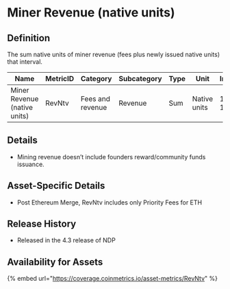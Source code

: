 # Miner Revenue (native units)

## Definition

The sum native units of miner revenue (fees plus newly issued native units) that interval.

| Name                         | MetricID | Category         | Subcategory | Type | Unit         | Interval       |
| ---------------------------- | -------- | ---------------- | ----------- | ---- | ------------ | -------------- |
| Miner Revenue (native units) | RevNtv   | Fees and revenue | Revenue     | Sum  | Native units | 1 day, 1 block |

## Details

* Mining revenue doesn’t include founders reward/community funds issuance.



## Asset-Specific Details

* Post Ethereum Merge, RevNtv includes only Priority Fees for ETH

## Release History

* Released in the 4.3 release of NDP

## Availability for Assets

{% embed url="https://coverage.coinmetrics.io/asset-metrics/RevNtv" %}
